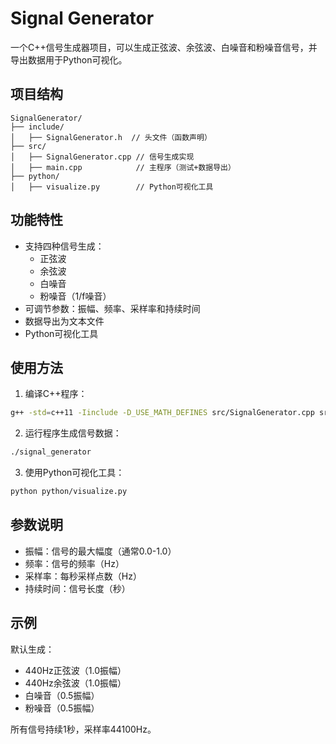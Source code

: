 # Signal Generator

一个C++信号生成器项目，可以生成正弦波、余弦波、白噪音和粉噪音信号，并导出数据用于Python可视化。

## 项目结构

```
SignalGenerator/
├── include/
│   ├── SignalGenerator.h  // 头文件（函数声明）
├── src/
│   ├── SignalGenerator.cpp // 信号生成实现
│   ├── main.cpp            // 主程序（测试+数据导出）
├── python/
│   ├── visualize.py        // Python可视化工具
```

## 功能特性

- 支持四种信号生成：
  - 正弦波
  - 余弦波
  - 白噪音
  - 粉噪音（1/f噪音）
- 可调节参数：振幅、频率、采样率和持续时间
- 数据导出为文本文件
- Python可视化工具

## 使用方法

1. 编译C++程序：
```bash
g++ -std=c++11 -Iinclude -D_USE_MATH_DEFINES src/SignalGenerator.cpp src/main.cpp -o signal_generator
```

2. 运行程序生成信号数据：
```bash
./signal_generator
```

3. 使用Python可视化工具：
```bash
python python/visualize.py
```

## 参数说明

- 振幅：信号的最大幅度（通常0.0-1.0）
- 频率：信号的频率（Hz）
- 采样率：每秒采样点数（Hz）
- 持续时间：信号长度（秒）

## 示例

默认生成：
- 440Hz正弦波（1.0振幅）
- 440Hz余弦波（1.0振幅）
- 白噪音（0.5振幅）
- 粉噪音（0.5振幅）

所有信号持续1秒，采样率44100Hz。